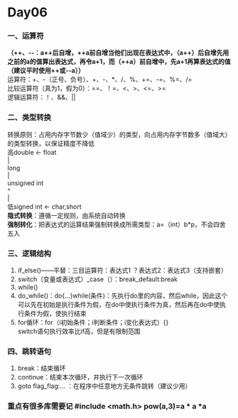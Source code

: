 # Day06
### 一、运算符  
**（++、--：a++后自增，++a前自增当他们出现在表达式中，（a++）后自增先用之前的a的值算出表达式，再令a+1，而（++a）前自增中，先a+1再算表达式的值（建议平时使用++或--a））**  
运算符：+、-（正号、负号）、+、-、*、/、%、+=、-=、%=、/=  
比较运算符（真为1，假为0）：==、！=、<、>、<=、>=  
逻辑运算符：！、&&、||  
### 二、类型转换  
转换原则：占用内存字节数少（值域少）的类型，向占用内存字节数多（值域大）的类型转换，以保证精度不降低  
高double <- float  
   |  
  long  
   |  
  unsigned int  
   ^  
   |  
低signed int <- char,short  
**隐式转换**：遵循一定规则，由系统自动转换  
**强制转化**：把表达式的运算结果强制转换成所需类型：a=（int）b*p，不会四舍五入  
### 三、逻辑结构  
1. if_else()——平替：三目运算符：表达式1 ？表达式2：表达式3（支持嵌套）  
2. switch（变量或表达式）_case（）：break_default:break  
3. while()
4. do_while()：do{...}while(条件)：先执行do里的内容，然后while，因此这个可以先在初始是执行条件为假，在do中使执行条件为真，然后再在do中使执行条件为假，使执行结束
5. for循环：for（i初始条件；i判断条件；i变化表达式）{}  
switch语句执行效率比if高，但是有限制范围  
### 四、跳转语句  
1. break：结束循环
2. continue：结束本次循环，并执行下一次循环
3. goto flag_flag:... ：在程序中任意地方无条件跳转（建议少用）
### 重点有很多库需要记 #include <math.h>  pow(a,3)=a * a *a